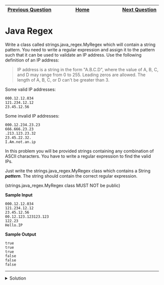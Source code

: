 | <img width=1000>[Previous Question](https://github.com/Kevin-Lago/java-hackerrank-solutions/tree/main/src/strings/pattern_syntax_checker)</img> | <img width=1000>[Home](https://github.com/Kevin-Lago/java-hackerrank-solutions)</img> | <img width=1000>[Next Question](https://github.com/Kevin-Lago/java-hackerrank-solutions/tree/main/src/strings/java_regex_2_duplicate_words)</img> |
|:---|:---:|---:|

# Java Regex

Write a class called strings.java_regex.MyRegex which will contain a string pattern. You need to write a regular expression and assign it to the pattern such that it can be used to validate an IP address. Use the following definition of an IP address:

> IP address is a string in the form "A.B.C.D", where the value of A, B, C, and D may range from 0 to 255. Leading zeros are allowed. The length of A, B, C, or D can't be greater than 3.

Some valid IP addresses:

```
000.12.12.034
121.234.12.12
23.45.12.56
```

Some invalid IP addresses:

```
000.12.234.23.23
666.666.23.23
.213.123.23.32
23.45.22.32.
I.Am.not.an.ip
```

In this problem you will be provided strings containing any combination of ASCII characters. You have to write a regular expression to find the valid IPs.

Just write the strings.java_regex.MyRegex class which contains a String ___pattern___. The string should contain the correct regular expression.

(strings.java_regex.MyRegex class MUST NOT be public)

__Sample Input__

```
000.12.12.034
121.234.12.12
23.45.12.56
00.12.123.123123.123
122.23
Hello.IP
```

__Sample Output__

```
true
true
true
false
false
false
```

---

<details><summary>Solution</summary>
    
```java
final class MyRegex {

    public String pattern = "^(25[0-5]|2[0-4][0-9]|[01]?[0-9][0-9]?)\\.(25[0-5]|2[0-4][0-9]|[01]?[0-9][0-9]?)\\.(25[0-5]|2[0-4][0-9]|[01]?[0-9][0-9]?)\\.(25[0-5]|2[0-4][0-9]|[01]?[0-9][0-9]?)$";

}
```
</details>

